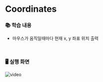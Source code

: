 # Coordinates

### 📚 학습 내용
- 마우스가 움직일때마다 현재 x, y 좌표 위치 출력
<br/>

### 🖥 실행 화면
<img src="/img/coordinates/coordinates.gif" alt="video" />
